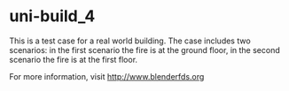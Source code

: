 # uni-build_4

This is a test case for a real world building.
The case includes two scenarios: in the first scenario the fire is at the ground floor,
in the second scenario the fire is at the first floor.

For more information, visit http://www.blenderfds.org

